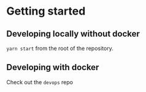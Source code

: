 # Getting started

## Developing locally without docker

`yarn start` from the root of the repository.

## Developing with docker

Check out the `devops` repo